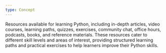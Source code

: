 ```yaml
---
type: Concept
---
```


Resources available for learning Python, including in-depth articles, video courses, learning paths, quizzes, exercises, community chat, office hours, podcasts, books, and reference materials. These resources cater to different skill levels and areas of interest, providing structured learning paths and practical exercises to help learners improve their Python skills.